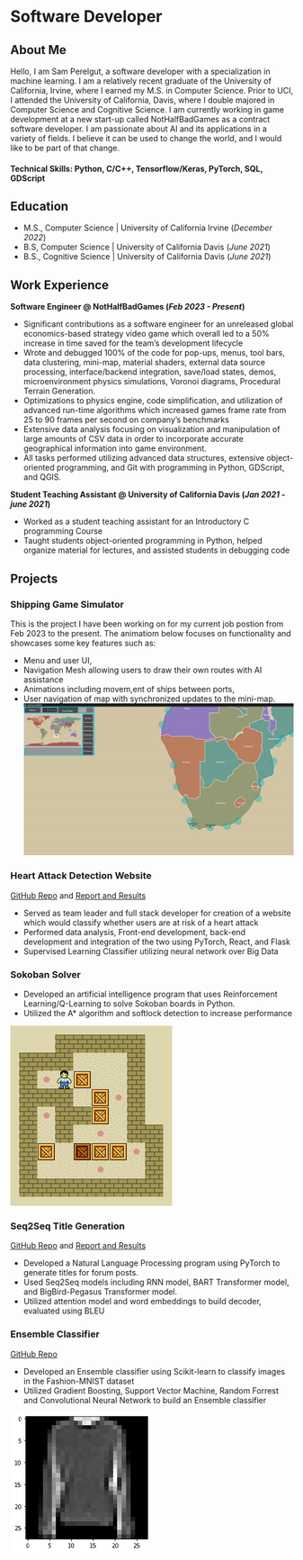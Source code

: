 # Software Developer

## About Me

Hello, I am Sam Perelgut, a software developer with a specialization in machine learning. I am a relatively recent graduate of the University of California, Irvine, where I earned my M.S. in Computer Science. Prior to UCI, I attended the University of California, Davis, where I double majored in Computer Science and Cognitive Science. I am currently working in game development at a new start-up called NotHalfBadGames as a contract software developer. I am passionate about AI and its applications in a variety of fields. I believe it can be used to change the world, and I would like to be part of that change.
  
#### Technical Skills: Python, C/C++, Tensorflow/Keras, PyTorch, SQL, GDScript

## Education
- M.S., Computer Science | University of California Irvine (_December 2022_)								       		
- B.S, Computer Science | University of California Davis (_June 2021_)	 			        		
- B.S., Cognitive Science | University of California Davis (_June 2021_)

## Work Experience
**Software Engineer @ NotHalfBadGames (_Feb 2023 - Present_)**
-	Significant contributions as a software engineer for an unreleased global economics-based strategy video game which overall led to a 50% increase in time saved for the team’s development lifecycle 
-	Wrote and debugged 100% of the code for pop-ups, menus, tool bars, data clustering, mini-map, material shaders, external data source processing, interface/backend integration, save/load states, demos, microenvironment physics simulations, Voronoi diagrams, Procedural Terrain Generation.  
-	Optimizations to physics engine, code simplification, and utilization of advanced run-time algorithms which increased games frame rate from 25 to 90 frames per second on company’s benchmarks
-	Extensive data analysis focusing on visualization and manipulation of large amounts of CSV data in order to incorporate accurate geographical information into game environment.
-	All tasks performed utilizing advanced data structures, extensive object-oriented programming, and Git with programming in Python, GDScript, and QGIS.


**Student Teaching Assistant @ University of California Davis (_Jan 2021 - june 2021_)**
- Worked as a student teaching assistant for an Introductory C programming Course
- Taught students object-oriented programming in Python, helped organize material for lectures, and assisted students in debugging code

## Projects
### Shipping Game Simulator
This is the project I have been working on for my current job postion from Feb 2023 to the present.
The animatiom below focuses on functionality and showcases some key features such as:
- Menu and user UI,
- Navigation Mesh allowing users to draw their own routes with AI assistance
- Animations including movem,ent of ships between ports,
- User navigation of map with synchronized updates to the mini-map. 
![Ship_animation](/assets/shipgif.gif)

### Heart Attack Detection Website
[GitHub Repo](https://github.com/sperelgut/HeartAttackDetection) and [Report and Results](https://github.com/sperelgut/sperelgut.github.io/blob/main/assets/ProjectReport.pdf)

- Served as team leader and full stack developer for creation of a website which would classify whether users are at risk of a heart attack
- Performed data analysis, Front-end development, back-end development and integration of the two using 
PyTorch, React, and Flask
- Supervised Learning Classifier utilizing neural network over Big Data



### Sokoban Solver

- Developed an artificial intelligence program that uses Reinforcement Learning/Q-Learning
to solve Sokoban boards in Python.
- Utilized the A* algorithm and softlock detection to increase performance
  
![Sokoban_animation](/assets/Sokoban_ani.gif)

### Seq2Seq Title Generation
[GitHub Repo](https://github.com/sperelgut/CS272-Final-Project) and [Report and Results](https://github.com/sperelgut/sperelgut.github.io/blob/main/assets/CS272_Report-1.pdf)

- Developed a Natural Language Processing program using PyTorch to generate titles for forum posts.
- Used Seq2Seq models including RNN model, BART Transformer model, and BigBird-Pegasus Transformer 
model. 
- Utilized attention model and word embeddings to build decoder, evaluated using BLEU

### Ensemble Classifier 
[GitHub Repo](https://github.com/sperelgut/Fashion-Classifier)

- Developed an Ensemble classifier using Scikit-learn to classify images in the Fashion-MNIST dataset
- Utilized Gradient Boosting, Support Vector Machine, Random Forrest and Convolutional Neural Network
to build an Ensemble classifier

![Fashion convolution](/assets/eigenGif.gif)

